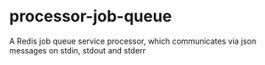 # processor-job-queue
A Redis job queue service processor, which communicates via json messages on stdin, stdout and stderr

